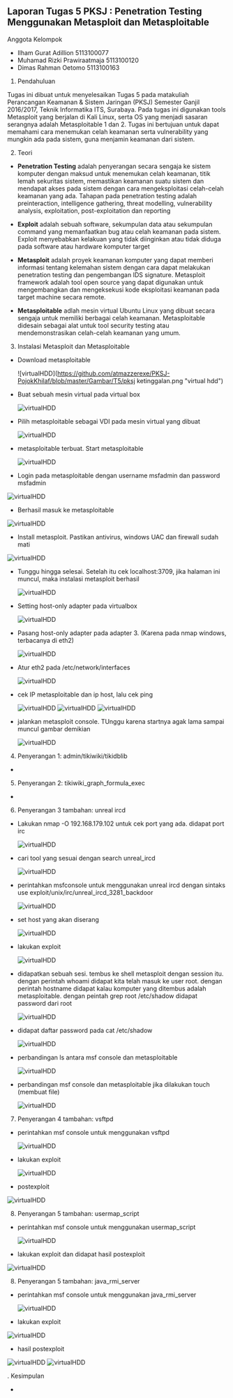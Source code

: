 Laporan Tugas 5 PKSJ : Penetration Testing Menggunakan Metasploit dan Metasploitable
------------------------------------------------------------

Anggota Kelompok
- Ilham Gurat Adillion          5113100077
- Muhamad Rizki Prawiraatmaja   5113100120
- Dimas Rahman Oetomo           5113100163

1. Pendahuluan

Tugas ini dibuat untuk menyelesaikan Tugas 5 pada matakuliah Perancangan Keamanan & Sistem Jaringan (PKSJ) Semester Ganjil 2016/2017, Teknik Informatika ITS, Surabaya. Pada tugas ini digunakan tools Metasploit yang berjalan di Kali Linux, serta OS yang menjadi sasaran serangnya adalah Metasploitable 1 dan 2. Tugas ini bertujuan untuk dapat memahami cara menemukan celah keamanan serta vulnerability yang mungkin ada pada sistem, guna menjamin keamanan dari sistem.

2. Teori

 * **Penetration Testing** adalah penyerangan secara sengaja ke sistem komputer dengan maksud untuk menemukan celah keamanan, titik lemah sekuritas sistem, memastikan keamanan suatu sistem dan mendapat akses pada sistem dengan cara mengeksploitasi celah-celah keamanan yang ada. Tahapan pada penetration testing adalah preinteraction, intelligence gathering, threat modelling, vulnerability analysis, exploitation, post-exploitation dan reporting
 
 * **Exploit** adalah sebuah software, sekumpulan data atau sekumpulan command yang memanfaatkan bug atau celah keamanan pada sistem. Exploit menyebabkan kelakuan yang tidak diinginkan atau tidak diduga pada software atau hardware komputer target
 
 * **Metasploit** adalah proyek keamanan komputer yang dapat memberi informasi tentang kelemahan sistem dengan cara dapat melakukan penetration testing dan pengembangan IDS signature. Metasploit framework adalah tool open source yang dapat digunakan untuk mengembangkan dan mengeksekusi kode eksploitasi keamanan pada target machine secara remote. 
 
 * **Metasploitable** adlah mesin virtual Ubuntu Linux yang dibuat secara sengaja untuk memiliki berbagai celah keamanan. Metasploitable didesain sebagai alat untuk tool security testing atau mendemonstrasikan celah-celah keamanan yang umum.

3. Instalasi Metasploit dan Metasploitable

 * Download metasploitable
 
   ![virtualHDD](https://github.com/atmazzerexe/PKSJ-PojokKhilaf/blob/master/Gambar/T5/pksj ketinggalan.png "virtual hdd")
 
 * Buat sebuah mesin virtual pada virtual box
 
   ![virtualHDD](https://github.com/atmazzerexe/PKSJ-PojokKhilaf/blob/master/Gambar/T5/d1.png "virtual hdd")
 
 * Pilih metasploitable sebagai VDI pada mesin virtual yang dibuat
 
   ![virtualHDD](https://github.com/atmazzerexe/PKSJ-PojokKhilaf/blob/master/Gambar/T5/d2.png "virtual hdd")
 
 * metasploitable terbuat. Start metasploitable
 
   ![virtualHDD](https://github.com/atmazzerexe/PKSJ-PojokKhilaf/blob/master/Gambar/T5/d3.png "virtual hdd")

 * Login pada metasploitable dengan username msfadmin dan password msfadmin
 
  ![virtualHDD](https://github.com/atmazzerexe/PKSJ-PojokKhilaf/blob/master/Gambar/T5/m1.png "virtual hdd")
  
 * Berhasil masuk ke metasploitable
 
  ![virtualHDD](https://github.com/atmazzerexe/PKSJ-PojokKhilaf/blob/master/Gambar/T5/m2.png "virtual hdd")
  
 * Install metasploit. Pastikan antivirus, windows UAC dan firewall sudah mati
 
  ![virtualHDD](https://github.com/atmazzerexe/PKSJ-PojokKhilaf/blob/master/Gambar/T5/m3.png "virtual hdd")

 * Tunggu hingga selesai. Setelah itu cek localhost:3709, jika halaman ini muncul, maka instalasi metasploit berhasil
 
   ![virtualHDD](https://github.com/atmazzerexe/PKSJ-PojokKhilaf/blob/master/Gambar/T5/m4.png "virtual hdd")
   
 * Setting host-only adapter pada virtualbox
 
   ![virtualHDD](https://github.com/atmazzerexe/PKSJ-PojokKhilaf/blob/master/Gambar/T5/m5.png "virtual hdd")
   
 * Pasang host-only adapter pada adapter 3. (Karena pada nmap windows, terbacanya di eth2)
 
   ![virtualHDD](https://github.com/atmazzerexe/PKSJ-PojokKhilaf/blob/master/Gambar/T5/m6.png "virtual hdd")

 * Atur eth2 pada /etc/network/interfaces
 
   ![virtualHDD](https://github.com/atmazzerexe/PKSJ-PojokKhilaf/blob/master/Gambar/T5/d4.png "virtual hdd")

 * cek IP metasploitable dan ip host, lalu cek ping
 
   ![virtualHDD](https://github.com/atmazzerexe/PKSJ-PojokKhilaf/blob/master/Gambar/T5/m7.png "virtual hdd")
   ![virtualHDD](https://github.com/atmazzerexe/PKSJ-PojokKhilaf/blob/master/Gambar/T5/m8.png "virtual hdd")
   ![virtualHDD](https://github.com/atmazzerexe/PKSJ-PojokKhilaf/blob/master/Gambar/T5/m9.png "virtual hdd")

 * jalankan metasploit console. TUnggu karena startnya agak lama sampai muncul gambar demikian
 
   ![virtualHDD](https://github.com/atmazzerexe/PKSJ-PojokKhilaf/blob/master/Gambar/T5/m11.png "virtual hdd")
 
4. Penyerangan 1: admin/tikiwiki/tikidblib
 
 *
 
5. Penyerangan 2: tikiwiki_graph_formula_exec
 
 *
 
6. Penyerangan 3 tambahan: unreal ircd
 
 * Lakukan nmap -O 192.168.179.102 untuk cek port yang ada. didapat port irc
 
   ![virtualHDD](https://github.com/atmazzerexe/PKSJ-PojokKhilaf/blob/master/Gambar/T5/m12.png "virtual hdd")

 * cari tool yang sesuai dengan search unreal_ircd
 
   ![virtualHDD](https://github.com/atmazzerexe/PKSJ-PojokKhilaf/blob/master/Gambar/T5/m13.png "virtual hdd")

 * perintahkan msfconsole untuk menggunakan unreal ircd dengan sintaks use exploit/unix/irc/unreal_ircd_3281_backdoor
 
   ![virtualHDD](https://github.com/atmazzerexe/PKSJ-PojokKhilaf/blob/master/Gambar/T5/m14.png "virtual hdd")
   
 * set host yang akan diserang
 
    ![virtualHDD](https://github.com/atmazzerexe/PKSJ-PojokKhilaf/blob/master/Gambar/T5/m15.png "virtual hdd")

 * lakukan exploit
 
    ![virtualHDD](https://github.com/atmazzerexe/PKSJ-PojokKhilaf/blob/master/Gambar/T5/m16.png "virtual hdd")

 * didapatkan sebuah sesi. tembus ke shell metasploit dengan session itu. dengan perintah whoami didapat kita telah masuk ke user root. dengan perintah hostname didapat kalau komputer yang ditembus adalah metasploitable. dengan peintah grep root /etc/shadow didapat password dari root
 
    ![virtualHDD](https://github.com/atmazzerexe/PKSJ-PojokKhilaf/blob/master/Gambar/T5/m17.png "virtual hdd")
    
 * didapat daftar password pada cat /etc/shadow
 
   ![virtualHDD](https://github.com/atmazzerexe/PKSJ-PojokKhilaf/blob/master/Gambar/T5/m17b.png "virtual hdd")

 * perbandingan ls antara msf console dan metasploitable
 
   ![virtualHDD](https://github.com/atmazzerexe/PKSJ-PojokKhilaf/blob/master/Gambar/T5/m18.png "virtual hdd")

 * perbandingan msf console dan metasploitable jika dilakukan touch (membuat file)
 
   ![virtualHDD](https://github.com/atmazzerexe/PKSJ-PojokKhilaf/blob/master/Gambar/T5/m19.png "virtual hdd")

7. Penyerangan 4 tambahan: vsftpd

 * perintahkan msf console untuk menggunakan vsftpd
 
   ![virtualHDD](https://github.com/atmazzerexe/PKSJ-PojokKhilaf/blob/master/Gambar/T5/t1.png "virtual hdd")
   
 * lakukan exploit
 
   ![virtualHDD](https://github.com/atmazzerexe/PKSJ-PojokKhilaf/blob/master/Gambar/T5/t2.png "virtual hdd")
   
 * postexploit
 
  ![virtualHDD](https://github.com/atmazzerexe/PKSJ-PojokKhilaf/blob/master/Gambar/T5/t3.png "virtual hdd")


8. Penyerangan 5 tambahan: usermap_script

 * perintahkan msf console untuk menggunakan usermap_script
 
   ![virtualHDD](https://github.com/atmazzerexe/PKSJ-PojokKhilaf/blob/master/Gambar/T5/t4.png "virtual hdd")
   
 * lakukan exploit dan didapat hasil postexploit
 
  ![virtualHDD](https://github.com/atmazzerexe/PKSJ-PojokKhilaf/blob/master/Gambar/T5/t5.png "virtual hdd")
  
 8. Penyerangan 5 tambahan: java_rmi_server

 * perintahkan msf console untuk menggunakan java_rmi_server
 
   ![virtualHDD](https://github.com/atmazzerexe/PKSJ-PojokKhilaf/blob/master/Gambar/T5/t6.png "virtual hdd")
   
 * lakukan exploit
 
  ![virtualHDD](https://github.com/atmazzerexe/PKSJ-PojokKhilaf/blob/master/Gambar/T5/t7.png "virtual hdd")
  
 * hasil postexploit
 
  ![virtualHDD](https://github.com/atmazzerexe/PKSJ-PojokKhilaf/blob/master/Gambar/T5/t8.png "virtual hdd")
  ![virtualHDD](https://github.com/atmazzerexe/PKSJ-PojokKhilaf/blob/master/Gambar/T5/t9.png "virtual hdd")



. Kesimpulan

 *

